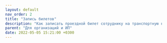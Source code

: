 ```yaml
---
layout: default
nav_order: 2
title: "Запись билетов"
description: "Как записать проездной билет сотруднику на транспортную карту Тройка"
parent: "Для организаций и ИП"
date: 2022-05-05 15:21:00 +0300
---
```


